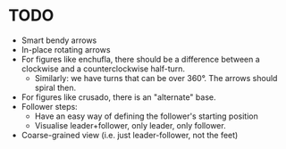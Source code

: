 # TODO
- Smart bendy arrows
- In-place rotating arrows
- For figures like enchufla, there should be a difference between a clockwise and a counterclockwise half-turn.
  - Similarly: we have turns that can be over 360°. The arrows should spiral then.
- For figures like crusado, there is an "alternate" base.
- Follower steps:
  - Have an easy way of defining the follower's starting position
  - Visualise leader+follower, only leader, only follower.
- Coarse-grained view (i.e. just leader-follower, not the feet)